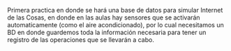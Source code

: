 Primera practica en donde se hará una base de datos para simular Internet de las Cosas, en donde en las aulas hay sensores que se activarán automaticamente (como el aire acondicionado), por lo cual necesitamos un BD en donde guardemos toda la información necesaria para tener un registro de las operaciones que se llevarán a cabo.
